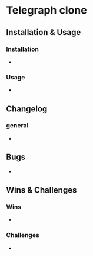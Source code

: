 # Telegraph clone


## Installation & Usage

### Installation
- 
### Usage
- 


## Changelog

### general 
- 

## Bugs
- 


## Wins & Challenges

### Wins
- 

### Challenges
- 